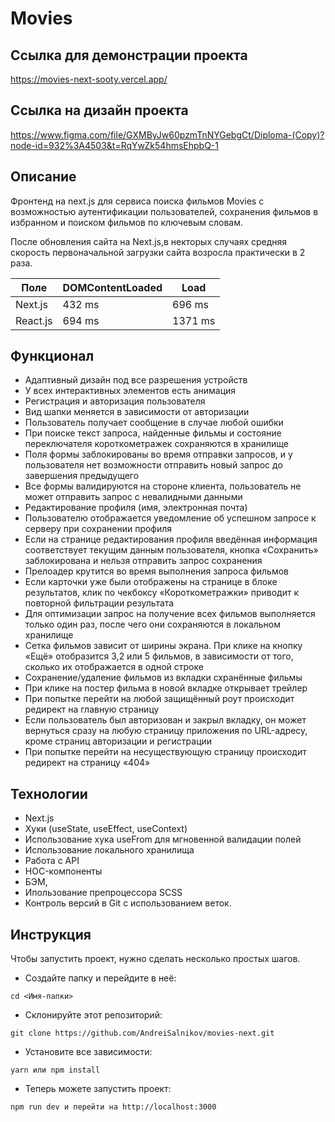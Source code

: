 # Movies 

## Ссылка для демонстрации проекта

https://movies-next-sooty.vercel.app/

## Ссылка на дизайн проекта

https://www.figma.com/file/GXMByJw60pzmTnNYGebgCt/Diploma-(Copy)?node-id=932%3A4503&t=RqYwZk54hmsEhpbQ-1

## Описание

Фронтенд на next.js для сервиса поиска фильмов Movies с возможностью аутентификации пользователей, сохранения фильмов в избранном и поиском фильмов по ключевым словам.

После обновления сайта на Next.js,в некторых случаях средняя скорость первоначальной загрузки сайта возросла практически в 2 раза.

Поле | DOMContentLoaded | Load
-----|------------------|-----
Next.js | 432 ms  | 696 ms
React.js | 694 ms | 1371 ms

## Функционал

- Адаптивный дизайн под все разрешения устройств
- У всех интерактивных элементов есть анимация
- Регистрация и авторизация пользователя
- Вид шапки меняется в зависимости от авторизации
- Пользователь получает сообщение в случае любой ошибки
- При поиске текст запроса, найденные фильмы и состояние переключателя короткометражек сохраняются в хранилище
- Поля формы заблокированы во время отправки запросов, и у пользователя нет возможности отправить новый запрос до завершения предыдущего
- Все формы валидируются на стороне клиента, пользователь не может отправить запрос с невалидными данными
- Редактирование профиля (имя, электронная почта)
- Пользователю отображается уведомление об успешном запросе к серверу при сохранении профиля
- Если на странице редактирования профиля введённая информация соответствует текущим данным пользователя, кнопка «Сохранить» заблокирована и нельзя отправить запрос сохранения
- Прелоадер крутится во время выполнения запроса фильмов
- Если карточки уже были отображены на странице в блоке результатов, клик по чекбоксу «Короткометражки» приводит к повторной фильтрации результата
- Для оптимизации запрос на получение всех фильмов выполняется только один раз, после чего они сохраняются в локальном хранилище
- Сетка фильмов зависит от ширины экрана. При клике на кнопку «Ещё» отобразится 3,2 или 5 фильмов, в зависимости от того, сколько их отображается в одной строке
- Сохранение/удаление фильмов из вкладки схранённые фильмы
- При клике на постер фильма в новой вкладке открывает трейлер
- При попытке перейти на любой защищённый роут происходит редирект на главную страницу
- Если пользователь был авторизован и закрыл вкладку, он может вернуться сразу на любую страницу приложения по URL-адресу, кроме страниц авторизации и регистрации
- При попытке перейти на несуществующую страницу происходит редирект на страницу «404»

## Технологии

- Next.js
- Хуки (useState, useEffect, useContext)
- Использование хука useFrom для мгновенной валидации полей
- Использование локального хранилища
- Работа с API
- HOC-компоненты
- БЭМ,
- Ипользование препроцессора SCSS
- Контроль версий в Git с использованием веток.

## Инструкция

Чтобы запустить проект, нужно сделать несколько простых шагов.

- Создайте папку и перейдите в неё:

```
cd <Имя-папки>
```

- Склонируйте этот репозиторий:

```
git clone https://github.com/AndreiSalnikov/movies-next.git
```

- Установите все зависимости:

```
yarn или npm install
```

- Теперь можете запустить проект:

```
npm run dev и перейти на http://localhost:3000
```

